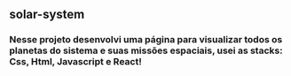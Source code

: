 ## solar-system

### Nesse projeto desenvolvi uma página para visualizar todos os planetas do sistema e suas missões espaciais, usei as stacks: Css, Html, Javascript e React!
